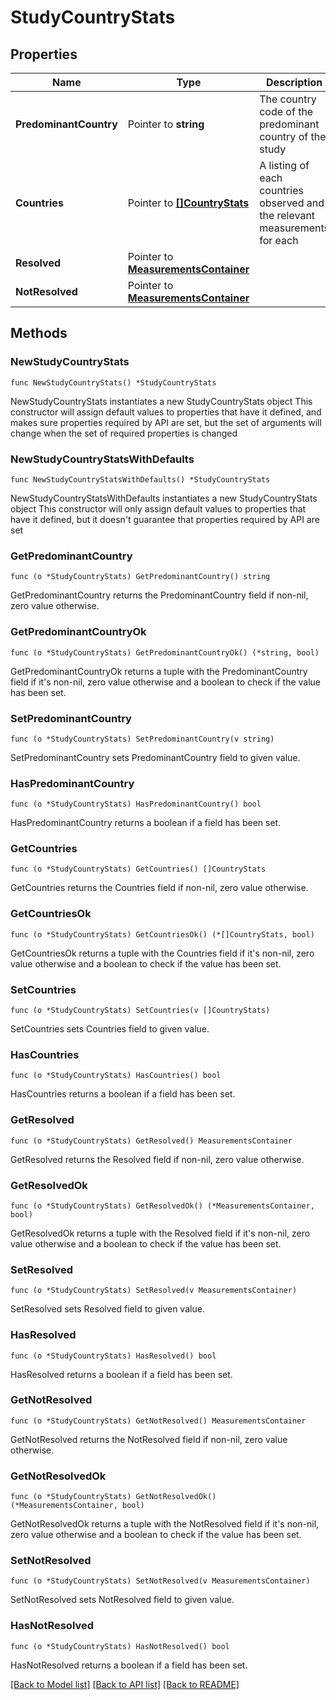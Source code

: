 # StudyCountryStats

## Properties

Name | Type | Description | Notes
------------ | ------------- | ------------- | -------------
**PredominantCountry** | Pointer to **string** | The country code of the predominant country of the study | [optional] 
**Countries** | Pointer to [**[]CountryStats**](CountryStats.md) | A listing of each countries observed and the relevant measurements for each | [optional] 
**Resolved** | Pointer to [**MeasurementsContainer**](MeasurementsContainer.md) |  | [optional] 
**NotResolved** | Pointer to [**MeasurementsContainer**](MeasurementsContainer.md) |  | [optional] 

## Methods

### NewStudyCountryStats

`func NewStudyCountryStats() *StudyCountryStats`

NewStudyCountryStats instantiates a new StudyCountryStats object
This constructor will assign default values to properties that have it defined,
and makes sure properties required by API are set, but the set of arguments
will change when the set of required properties is changed

### NewStudyCountryStatsWithDefaults

`func NewStudyCountryStatsWithDefaults() *StudyCountryStats`

NewStudyCountryStatsWithDefaults instantiates a new StudyCountryStats object
This constructor will only assign default values to properties that have it defined,
but it doesn't guarantee that properties required by API are set

### GetPredominantCountry

`func (o *StudyCountryStats) GetPredominantCountry() string`

GetPredominantCountry returns the PredominantCountry field if non-nil, zero value otherwise.

### GetPredominantCountryOk

`func (o *StudyCountryStats) GetPredominantCountryOk() (*string, bool)`

GetPredominantCountryOk returns a tuple with the PredominantCountry field if it's non-nil, zero value otherwise
and a boolean to check if the value has been set.

### SetPredominantCountry

`func (o *StudyCountryStats) SetPredominantCountry(v string)`

SetPredominantCountry sets PredominantCountry field to given value.

### HasPredominantCountry

`func (o *StudyCountryStats) HasPredominantCountry() bool`

HasPredominantCountry returns a boolean if a field has been set.

### GetCountries

`func (o *StudyCountryStats) GetCountries() []CountryStats`

GetCountries returns the Countries field if non-nil, zero value otherwise.

### GetCountriesOk

`func (o *StudyCountryStats) GetCountriesOk() (*[]CountryStats, bool)`

GetCountriesOk returns a tuple with the Countries field if it's non-nil, zero value otherwise
and a boolean to check if the value has been set.

### SetCountries

`func (o *StudyCountryStats) SetCountries(v []CountryStats)`

SetCountries sets Countries field to given value.

### HasCountries

`func (o *StudyCountryStats) HasCountries() bool`

HasCountries returns a boolean if a field has been set.

### GetResolved

`func (o *StudyCountryStats) GetResolved() MeasurementsContainer`

GetResolved returns the Resolved field if non-nil, zero value otherwise.

### GetResolvedOk

`func (o *StudyCountryStats) GetResolvedOk() (*MeasurementsContainer, bool)`

GetResolvedOk returns a tuple with the Resolved field if it's non-nil, zero value otherwise
and a boolean to check if the value has been set.

### SetResolved

`func (o *StudyCountryStats) SetResolved(v MeasurementsContainer)`

SetResolved sets Resolved field to given value.

### HasResolved

`func (o *StudyCountryStats) HasResolved() bool`

HasResolved returns a boolean if a field has been set.

### GetNotResolved

`func (o *StudyCountryStats) GetNotResolved() MeasurementsContainer`

GetNotResolved returns the NotResolved field if non-nil, zero value otherwise.

### GetNotResolvedOk

`func (o *StudyCountryStats) GetNotResolvedOk() (*MeasurementsContainer, bool)`

GetNotResolvedOk returns a tuple with the NotResolved field if it's non-nil, zero value otherwise
and a boolean to check if the value has been set.

### SetNotResolved

`func (o *StudyCountryStats) SetNotResolved(v MeasurementsContainer)`

SetNotResolved sets NotResolved field to given value.

### HasNotResolved

`func (o *StudyCountryStats) HasNotResolved() bool`

HasNotResolved returns a boolean if a field has been set.


[[Back to Model list]](../README.md#documentation-for-models) [[Back to API list]](../README.md#documentation-for-api-endpoints) [[Back to README]](../README.md)


